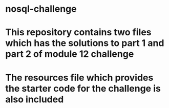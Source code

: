 # nosql-challenge
# This repository contains two files which has the solutions to part 1 and part 2 of module 12 challenge
# The resources file which provides the starter code for the challenge is also included 
